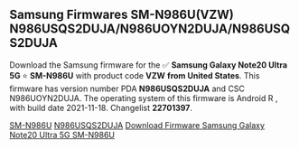 <h2>Samsung Firmwares SM-N986U(VZW) N986USQS2DUJA/N986UOYN2DUJA/N986USQS2DUJA</h2>
Download the Samsung firmware for the ✅ <strong>Samsung Galaxy Note20 Ultra 5G </strong> ⭐ <strong>SM-N986U</strong> with product code <strong>VZW</strong> <strong> from United States</strong>. This firmware has version number PDA <strong>N986USQS2DUJA</strong> and CSC N986UOYN2DUJA. The operating system of this firmware is Android R , with build date 2021-11-18. Changelist <strong>22701397</strong>.


[SM-N986U](https://samfirm.shop/samsung/model/SM-N986U)
[N986USQS2DUJA](https://samfirm.shop/samsung/pda/N986USQS2DUJA)
[Download Firmware Samsung Galaxy Note20 Ultra 5G SM-N986U](https://samfirm.shop/samsung/firmware/475170)

